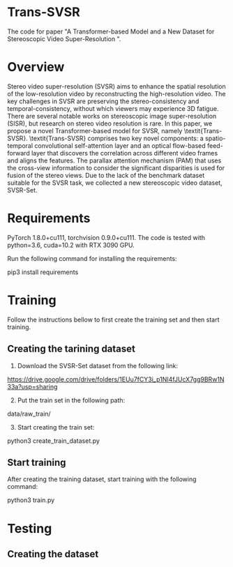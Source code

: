 # Trans-SVSR



The code for paper "A Transformer-based Model and a New Dataset for Stereoscopic Video Super-Resolution ".


# Overview #
Stereo video super-resolution (SVSR) aims to enhance the spatial resolution of the low-resolution video by reconstructing the high-resolution video. The key challenges in SVSR are preserving the stereo-consistency and temporal-consistency, without which viewers may experience 3D fatigue. There are several notable works on stereoscopic image super-resolution (SISR), but research on stereo video resolution is rare. In this paper, we propose a novel Transformer-based model for SVSR, namely \textit{Trans-SVSR}. \textit{Trans-SVSR} comprises two key novel components: a spatio-temporal convolutional self-attention layer and an optical flow-based feed-forward layer that discovers the correlation across different video frames and aligns the features. The parallax attention mechanism (PAM) that uses the cross-view information to consider the significant disparities is used for fusion of the stereo views. Due to the lack of the benchmark dataset suitable for the SVSR task, we collected a new stereoscopic video dataset, SVSR-Set.

# Requirements #

PyTorch 1.8.0+cu111, torchvision 0.9.0+cu111. The code is tested with python=3.6, cuda=10.2 with RTX 3090 GPU.


Run the following command for installing the requirements:

pip3 install requirements

# Training #

Follow the instructions bellow to first create the training set and then start training.

## Creating the tarining dataset ## 

1. Download the SVSR-Set dataset from the following link:

https://drive.google.com/drive/folders/1EUu7fCY3i_p1NI4fJUcX7gg9BRw1N33a?usp=sharing

2. Put the train set in the following path:

data/raw_train/

3. Start creating the train set:

python3 create_train_dataset.py


## Start training ## 

After creating the training dataset, start training with the following command:

python3 train.py 


# Testing #


## Creating the dataset ## 

